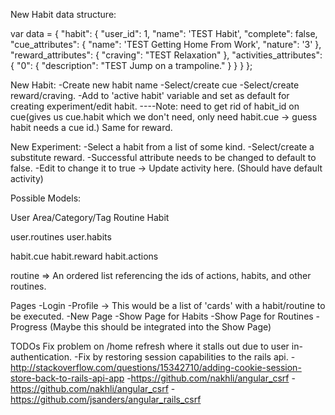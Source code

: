 New Habit data structure:

var data = {
  "habit": {
    "user_id": 1,
    "name": 'TEST Habit',
    "complete": false,
    "cue_attributes": {
      "name": 'TEST Getting Home From Work',
      "nature": '3'
    },
    "reward_attributes": {
        "craving": "TEST Relaxation"
    },
    "activities_attributes": {
      "0": {
        "description": "TEST Jump on a trampoline."
      }
    }
  }
};


New Habit:
  -Create new habit name
  -Select/create cue
  -Select/create reward/craving.
  -Add to 'active habit' variable and set as default for creating experiment/edit habit.
  ----Note: need to get rid of habit_id on cue(gives us cue.habit which we don't need, only need habit.cue -> guess habit needs a cue id.) Same for reward.

New Experiment:
  -Select a habit from a list of some kind.
  -Select/create a substitute reward.
  -Successful attribute needs to be changed to default to false.
  -Edit to change it to true -> Update activity here. (Should have default activity)



Possible Models:

User
Area/Category/Tag
Routine
Habit

user.routines
user.habits


habit.cue
habit.reward
habit.actions




routine => An ordered list referencing the ids of actions, habits, and other routines.







Pages
  -Login
  -Profile -> This would be a list of 'cards' with a habit/routine to be executed.
  -New Page
  -Show Page for Habits
  -Show Page for Routines
  -Progress (Maybe this should be integrated into the Show Page)

  TODOs
  Fix problem on /home refresh where it stalls out due to user in-authentication.
    -Fix by restoring session capabilities to the rails api.
    -http://stackoverflow.com/questions/15342710/adding-cookie-session-store-back-to-rails-api-app
    -https://github.com/nakhli/angular_csrf
    -https://github.com/nakhli/angular_csrf
    -https://github.com/jsanders/angular_rails_csrf
